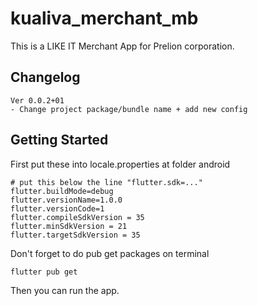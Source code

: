 # kualiva_merchant_mb

This is a LIKE IT Merchant App for Prelion corporation.

## Changelog

```text
Ver 0.0.2+01
- Change project package/bundle name + add new config
```

## Getting Started

First put these into locale.properties at folder android

```text
# put this below the line "flutter.sdk=..."
flutter.buildMode=debug
flutter.versionName=1.0.0
flutter.versionCode=1
flutter.compileSdkVersion = 35
flutter.minSdkVersion = 21
flutter.targetSdkVersion = 35
```

Don't forget to do pub get packages on terminal

```shell
flutter pub get
```

Then you can run the app.
